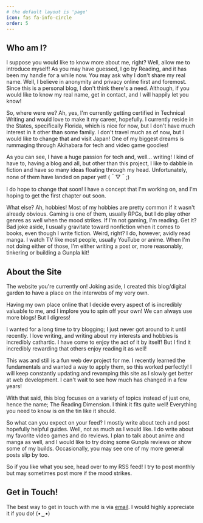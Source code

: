 ```yaml
---
# the default layout is 'page'
icon: fas fa-info-circle
order: 5
---
```


## Who am I?

I suppose you would like to know more about me, right? Well, allow me to introduce myself! As you may have guessed, I go by Reading, and it has been my handle for a while now. You may ask why I don't share my real name. Well, I believe in anonymity and privacy online first and foremost. Since this is a personal blog, I don't think there's a need. Although, if you would like to know my real name, get in contact, and I will happily let you know!

So, where were we? Ah, yes, I'm currently getting certified in Technical Writing and would love to make it my career, hopefully. I currently reside in the States, specifically Florida, which is nice for now, but I don't have much interest in it other than some family. I don't travel much as of now, but I would like to change that and visit Japan! One of my biggest dreams is rummaging through Akihabara for tech and video game goodies!

As you can see, I have a huge passion for tech and, well... writing! I kind of have to, having a blog and all, but other than this project, I like to dabble in fiction and have so many ideas floating through my head. Unfortunately, none of them have landed on paper yet! (＾▽＾;)

I do hope to change that soon! I have a concept that I'm working on, and I'm hoping to get the first chapter out soon.

What else? Ah, hobbies! Most of my hobbies are pretty common if it wasn't already obvious. Gaming is one of them, usually RPGs, but I do play other genres as well when the mood strikes. If I'm not gaming, I'm reading. Get it? Bad joke aside, I usually gravitate toward nonfiction when it comes to books, even though I write fiction. Weird, right? I do, however, avidly read manga. I watch TV like most people, usually YouTube or anime. When I'm not doing either of those, I'm either writing a post or, more reasonably, tinkering or building a Gunpla kit!

## About the Site

The website you're currently on! Joking aside, I created this blog/digital garden to have a place on the interwebs of my very own.

Having my own place online that I decide every aspect of is incredibly valuable to me, and I implore you to spin off your own! We can always use more blogs! But I digress!

I wanted for a long time to try blogging; I just never got around to it until recently. I love writing, and writing about my interests and hobbies is incredibly cathartic. I have come to enjoy the act of it by itself! But I find it incredibly rewarding that others enjoy reading it as well!

This was and still is a fun web dev project for me. I recently learned the fundamentals and wanted a way to apply them, so this worked perfectly! I will keep constantly updating and revamping this site as I slowly get better at web development. I can't wait to see how much has changed in a few years!

With that said, this blog focuses on a variety of topics instead of just one, hence the name; The Reading Dimension. I think it fits quite well! Everything you need to know is on the tin like it should.

So what can you expect on your feed? I mostly write about tech and post hopefully helpful guides. Well, not as much as I would like. I do write about my favorite video games and do reviews. I plan to talk about anime and manga as well, and I would like to try doing some Gunpla reviews or show some of my builds. Occasionally, you may see one of my more general posts slip by too.

So if you like what you see, head over to my RSS feed! I try to post monthly but may sometimes post more if the mood strikes.

## Get in Touch!

The best way to get in touch with me is via [email](mailto:readandprogress@duck.com). I would highly appreciate it if you do! (•‿•)
